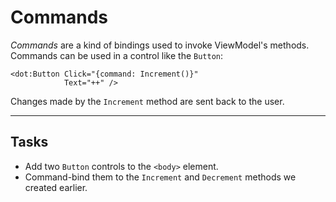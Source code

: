 ﻿---
Title: Commands
CodeTask: 50_commands.dothtml.csx
---

# Commands

_Commands_ are a kind of bindings used to invoke ViewModel's methods. Commands can be used in a control like the `Button`:

```dothtml
<dot:Button Click="{command: Increment()}"
            Text="++" />
```
Changes made by the `Increment` method are sent back to the user.

---

## Tasks

- Add two `Button` controls to the `<body>` element.
- Command-bind them to the `Increment` and `Decrement` methods we created earlier.